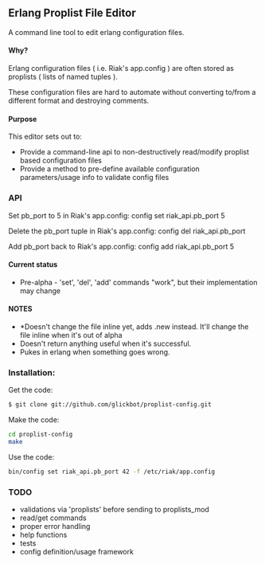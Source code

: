 ## Erlang Proplist File Editor
A command line tool to edit erlang configuration files.

#### Why?

Erlang configuration files ( i.e. Riak's app.config ) are often stored as proplists ( lists of named tuples ).

These configuration files are hard to automate without converting to/from a different format and destroying comments.

#### Purpose

This editor sets out to:
* Provide a command-line api to non-destructively read/modify proplist based configuration files
* Provide a method to pre-define available configuration parameters/usage info to validate config files

### API

Set pb_port to 5 in Riak's app.config:
	config set riak_api.pb_port 5

Delete the pb_port tuple in Riak's app.config:
	config del riak_api.pb_port

Add pb_port back to Riak's app.config:
	config add riak_api.pb_port 5

#### Current status
* Pre-alpha - 'set', 'del', 'add' commands "work", but their implementation may change

#### NOTES
* *Doesn't change the file inline yet, adds <filename>.new instead. It'll change the file inline when it's out of alpha
* Doesn't return anything useful when it's successful.
* Pukes in erlang when something goes wrong.

### Installation:
Get the code:
``` bash
$ git clone git://github.com/glickbot/proplist-config.git
```
Make the code:
``` bash
cd proplist-config
make
```
Use the code:
``` bash
bin/config set riak_api.pb_port 42 -f /etc/riak/app.config
```

### TODO
* validations via 'proplists' before sending to proplists_mod
* read/get commands
* proper error handling
* help functions
* tests
* config definition/usage framework
